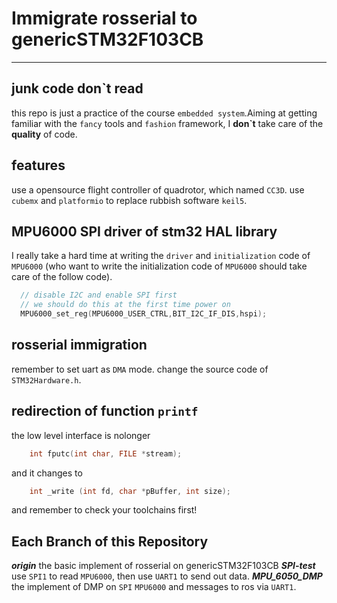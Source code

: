 # Immigrate rosserial to genericSTM32F103CB

---

## junk code don`t read

this repo is just a practice of the course `embedded system`.Aiming at getting familiar with the `fancy` tools and `fashion` framework, I **don`t** take care of the **quality** of code.

## features

use a opensource flight controller of quadrotor, which named `CC3D`.
use `cubemx` and `platformio` to replace rubbish software `keil5`.

## MPU6000 SPI driver of stm32 HAL library

I really take a hard time at writing the `driver` and `initialization` code of `MPU6000` (who want to write the initialization code of `MPU6000` should take care of the follow code).

```cpp
  // disable I2C and enable SPI first
  // we should do this at the first time power on
  MPU6000_set_reg(MPU6000_USER_CTRL,BIT_I2C_IF_DIS,hspi);
```

## rosserial immigration

remember to set uart as `DMA` mode.
change the source code of `STM32Hardware.h`.

## redirection of function `printf`

the low level interface is nolonger

```cpp
    int fputc(int char, FILE *stream);
```

and it changes to

```cpp
    int _write (int fd, char *pBuffer, int size);
```

and remember to check your toolchains first!

## Each Branch of this Repository

***origin***    the basic implement of rosserial on genericSTM32F103CB
***SPI-test***  use `SPI1` to read `MPU6000`, then use `UART1` to send out data.
***MPU_6050_DMP*** the implement of DMP on `SPI` `MPU6000` and messages to ros via `UART1`.
